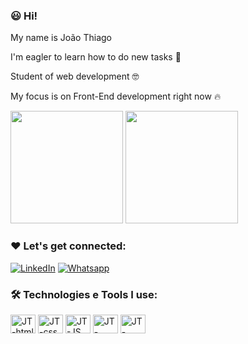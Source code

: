 ###  😃 Hi!

My name is João Thiago 

I'm eagler to learn how to do new tasks 🦅

Student of web development 🤓

My focus is on Front-End development right now 🔥

<div>
<img height="180em" src="https://github-readme-stats.vercel.app/api?username=joaoThiagoSSilva&show_icons=true&theme=tokyonight"/>
 <img height="180em" src="https://github-readme-stats.vercel.app/api/top-langs/?username=joaoThiagoSSilva&layout=compact&theme=tokyonight"/>
</div>
 
### ❤️ Let's get connected:
[![LinkedIn](https://img.shields.io/badge/LinkedIn-0077B5?style=for-the-badge&logo=linkedin&logoColor=white)](https://www.linkedin.com/in/joão-thiago-souza-silva/)
[![Whatsapp](https://img.shields.io/badge/WhatsApp-25D366?style=for-the-badge&logo=whatsapp&logoColor=white)](https://api.whatsapp.com/send?phone=5512991736012)


### 🛠️ Technologies e Tools I use:
<div>
 <img align="center" alt="JT-html" height="30" width="40" src="https://cdn.jsdelivr.net/gh/devicons/devicon/icons/html5/html5-original-wordmark.svg"/>
 <img align="center" alt="JT-css" height="30" width="40" src="https://cdn.jsdelivr.net/gh/devicons/devicon/icons/css3/css3-original-wordmark.svg"/>
 <img align="center" alt="JT-JS" height="30" width="40" src="https://cdn.jsdelivr.net/gh/devicons/devicon/icons/javascript/javascript-plain.svg"/>
 <img align="center" alt="JT-React" height="30" width="40" src="https://cdn.jsdelivr.net/gh/devicons/devicon/icons/react/react-original.svg"/>
 <img align="center" alt="JT-TypeScript" height="30" width="40" src="https://cdn.jsdelivr.net/gh/devicons/devicon/icons/typescript/typescript-plain.svg"/>
</div>
